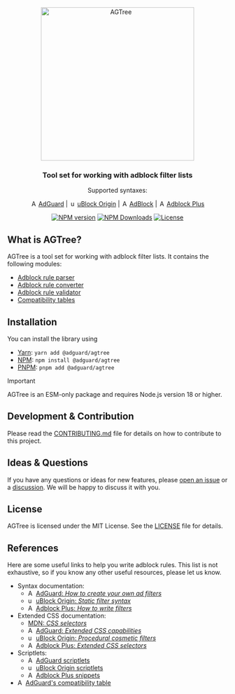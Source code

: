 <!-- markdownlint-disable -->
&nbsp;
<p align="center">
    <picture>
        <source media="(prefers-color-scheme: dark)" srcset="https://cdn.adtidy.org/website/github.com/AGTree/agtree_darkmode.svg" />
        <img alt="AGTree" src="https://cdn.adtidy.org/website/github.com/AGTree/agtree_lightmode.svg" width="350px" />
    </picture>
</p>
<h3 align="center">Tool set for working with adblock filter lists</h3>
<p align="center">Supported syntaxes:</p>
<p align="center">
    <img src="https://cdn.adguard.com/website/github.com/AGLint/adg_logo.svg" width="14px" alt="AdGuard logo" /> <a href="https://adguard.com">AdGuard</a>
    | <img src="https://cdn.adguard.com/website/github.com/AGLint/ubo_logo.svg" width="14px" alt="uBlock Origin logo" /> <a href="https://github.com/gorhill/uBlock">uBlock Origin</a>
    | <img src="https://cdn.adguard.com/website/github.com/AGLint/ab_logo.svg" width="14px" alt="AdBlock logo" /> <a href="https://getadblock.com">AdBlock</a>
    | <img src="https://cdn.adguard.com/website/github.com/AGLint/abp_logo.svg" width="14px" alt="Adblock Plus logo" /> <a href="https://adblockplus.org">Adblock Plus</a>
</p>
<p align="center">
    <a href="https://www.npmjs.com/package/@adguard/agtree"><img src="https://img.shields.io/npm/v/@adguard/agtree" alt="NPM version" /></a>
    <a href="https://www.npmjs.com/package/@adguard/agtree"><img src="https://img.shields.io/npm/dm/@adguard/agtree" alt="NPM Downloads" /></a>
    <a href="https://github.com/AdguardTeam/tsurlfilter/blob/master/packages/agtree/LICENSE"><img src="https://img.shields.io/npm/l/@adguard/agtree" alt="License" /></a>
</p>
<!-- markdownlint-restore -->

## What is AGTree?

AGTree is a tool set for working with adblock filter lists. It contains the following modules:

- [Adblock rule parser][parser-url]
- [Adblock rule converter][converter-url]
- [Adblock rule validator][validator-url]
- [Compatibility tables][compatibility-tables-url]

## Installation

You can install the library using

- [Yarn][yarn-pkg-manager-url]: `yarn add @adguard/agtree`
- [NPM][npm-pkg-manager-url]: `npm install @adguard/agtree`
- [PNPM][pnpm-pkg-manager-url]: `pnpm add @adguard/agtree`

> [!IMPORTANT]
> AGTree is an ESM-only package and requires Node.js version 18 or higher.

[yarn-pkg-manager-url]: https://yarnpkg.com/en/docs/install
[npm-pkg-manager-url]: https://www.npmjs.com/get-npm
[pnpm-pkg-manager-url]: https://pnpm.io/

## Development & Contribution

Please read the [CONTRIBUTING.md][contributing-url] file for details on how to contribute to this project.

## Ideas & Questions

If you have any questions or ideas for new features, please [open an issue][new-issue-url] or a
[discussion][discussions-url]. We will be happy to discuss it with you.

## License

AGTree is licensed under the MIT License. See the [LICENSE][license-url] file for details.

## References

Here are some useful links to help you write adblock rules. This list is not exhaustive, so if you know any other useful
resources, please let us know.

<!--markdownlint-disable MD013-->
- Syntax documentation:
    - <img src="https://cdn.adguard.com/website/github.com/AGLint/adg_logo.svg" width="14px" alt="AdGuard logo"> [AdGuard: *How to create your own ad filters*][adg-filters]
    - <img src="https://cdn.adguard.com/website/github.com/AGLint/ubo_logo.svg" width="14px" alt="uBlock Origin logo"> [uBlock Origin: *Static filter syntax*][ubo-filters]
    - <img src="https://cdn.adguard.com/website/github.com/AGLint/abp_logo.svg" width="14px" alt="Adblock Plus logo"> [Adblock Plus: *How to write filters*][abp-filters]
- Extended CSS documentation:
    - [MDN: *CSS selectors*][mdn-css-selectors]
    - <img src="https://cdn.adguard.com/website/github.com/AGLint/adg_logo.svg" width="14px" alt="AdGuard logo"> [AdGuard: *Extended CSS capabilities*][adg-ext-css]
    - <img src="https://cdn.adguard.com/website/github.com/AGLint/ubo_logo.svg" width="14px" alt="uBlock Origin logo"> [uBlock Origin: *Procedural cosmetic filters*][ubo-procedural]
    - <img src="https://cdn.adguard.com/website/github.com/AGLint/abp_logo.svg" width="14px" alt="Adblock Plus logo"> [Adblock Plus: *Extended CSS selectors*][abp-ext-css]
- Scriptlets:
    - <img src="https://cdn.adguard.com/website/github.com/AGLint/adg_logo.svg" width="14px" alt="AdGuard logo"> [AdGuard scriptlets][adg-scriptlets]
    - <img src="https://cdn.adguard.com/website/github.com/AGLint/ubo_logo.svg" width="14px" alt="uBlock Origin logo"> [uBlock Origin scriptlets][ubo-scriptlets]
    - <img src="https://cdn.adguard.com/website/github.com/AGLint/abp_logo.svg" width="14px" alt="Adblock Plus logo"> [Adblock Plus snippets][abp-snippets]
- <img src="https://cdn.adguard.com/website/github.com/AGLint/adg_logo.svg" width="14px" alt="AdGuard logo"> [AdGuard's compatibility table][adg-compatibility-table]
<!--markdownlint-enable MD013-->

[abp-ext-css]: https://help.eyeo.com/adblockplus/how-to-write-filters#elemhide-emulation
[abp-filters]: https://help.eyeo.com/adblockplus/how-to-write-filters
[abp-snippets]: https://help.eyeo.com/adblockplus/snippet-filters-tutorial#snippets-ref
[adg-compatibility-table]: https://github.com/AdguardTeam/Scriptlets/blob/master/wiki/compatibility-table.md
[adg-ext-css]: https://github.com/AdguardTeam/ExtendedCss/blob/master/README.md
[adg-filters]: https://kb.adguard.com/en/general/how-to-create-your-own-ad-filters
[adg-scriptlets]: https://github.com/AdguardTeam/Scriptlets/blob/master/wiki/about-scriptlets.md#scriptlets
[compatibility-tables-url]: https://github.com/AdguardTeam/tsurlfilter/tree/master/packages/agtree/src/compatibility-tables
[contributing-url]: https://github.com/AdguardTeam/tsurlfilter/tree/master/packages/agtree/CONTRIBUTING.md
[converter-url]: https://github.com/AdguardTeam/tsurlfilter/tree/master/packages/agtree/src/converter
[discussions-url]: https://github.com/AdguardTeam/tsurlfilter/discussions
[license-url]: https://github.com/AdguardTeam/tsurlfilter/blob/master/packages/agtree/LICENSE
[mdn-css-selectors]: https://developer.mozilla.org/en-US/docs/Web/CSS/CSS_Selectors
[new-issue-url]: https://github.com/AdguardTeam/tsurlfilter/issues/new
[parser-url]: https://github.com/AdguardTeam/tsurlfilter/tree/master/packages/agtree/src/parser
[validator-url]: https://github.com/AdguardTeam/tsurlfilter/tree/master/packages/agtree/src/validator
[ubo-filters]: https://github.com/gorhill/uBlock/wiki/Static-filter-syntax
[ubo-procedural]: https://github.com/gorhill/uBlock/wiki/Procedural-cosmetic-filters
[ubo-scriptlets]: https://github.com/gorhill/uBlock/wiki/Resources-Library#available-general-purpose-scriptlets
